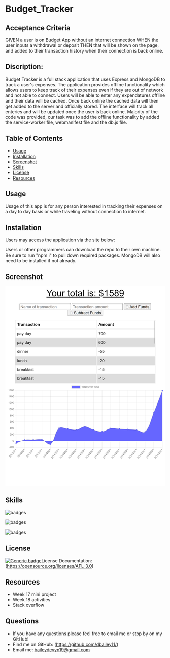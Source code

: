# Budget_Tracker

## Acceptance Criteria
GIVEN a user is on Budget App without an internet connection
WHEN the user inputs a withdrawal or deposit
THEN that will be shown on the page, and added to their transaction history when their connection is back online.

## Discription:

Budget Tracker is a full stack application that uses Express and MongoDB to track a user's expenses. The application provides offline functionality which allows users to keep track of their expenses even if they are out of network and not able to connect. Users will be able to enter any expendatures offline and their data will be cached. Once back online the cached data will then get added to the server and officially stored. The interface will track all enteries and will be updated once the user is back online. Majority of the code was provided, our task was to add the offline functionality by added the service-worker file, webmanifest file and the db.js file. 

## Table of Contents

- [Usage](#usage)
- [Installation](#installation)
- [Screenshot](#screenshot)
- [Skills](#skills)
- [License](#license)
- [Resources](#resources)

## Usage

Usage of this app is for any person interested in tracking their expenses on a day to day basis or while traveling without connection to internet. 

## Installation

Users may access the application via the site below:

Users or other programmers can download the repo to their own machine. Be sure to run "npm i" to pull down required packages. MongoDB will also need to be installed if not already. 

## Screenshot

![Image budget tracker application](public/img/budget_tracker_screenshot.png)


## Skills

![badges](https://img.shields.io/badge/<SKILLS>-<JAVASCRIPT>-informational?style=flat&logo=<LOGO_NAME>&logoColor=white&color=2bbc8a)

![badges](https://img.shields.io/badge/<SKILLS>-<MongoDB>-informational?style=flat&logo=<LOGO_NAME>&logoColor=white&color=2bbc8a)

![badges](https://img.shields.io/badge/<SKILLS>-<Express>-informational?style=flat&logo=<LOGO_NAME>&logoColor=white&color=2bbc8a)

## License

[![Generic badge](https://img.shields.io/badge/<SUBJECT>-<ACADEMIC>-<COLOR>.svg)](https://shields.io/)License Documentation: (https://opensource.org/licenses/AFL-3.0)

## Resources
* Week 17 mini project
* Week 18 activities
* Stack overflow


 ## Questions
  * If you have any questions please feel free to email me or stop by on my GitHub! 
  * Find me on GitHub: (https://github.com/dbailey11/)
  * Email me: baileydevyn19@gmail.com

